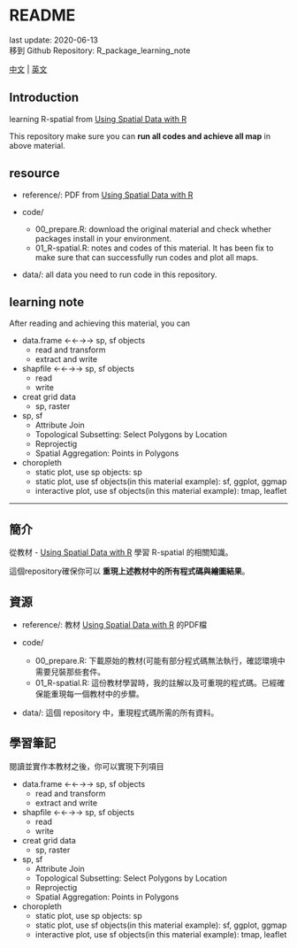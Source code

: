 # README

last update: 2020-06-13  
移到 Github Repository: R_package_learning_note

[中文](#簡介) | [英文](#introduction)

## Introduction

learning R-spatial from [Using Spatial Data with R](https://cengel.github.io/R-spatial/)

This repository make sure you can **run all codes and achieve all map** in above material.

## resource

- reference/: PDF from [Using Spatial Data with R](https://cengel.github.io/R-spatial/)

- code/
  - 00_prepare.R: download the original material and check whether packages install in your environment.
  - 01_R-spatial.R: notes and codes of this material. It has been fix to make sure that can successfully run codes and plot all maps.

- data/: all data you need to run code in this repository.

## learning note

After reading and achieving this material, you can 

- data.frame ←←→→ sp, sf objects
  - read and transform
  - extract and write
- shapfile ←←→→ sp, sf objects
  - read
  - write
- creat grid data
  - sp, raster
- sp, sf
  - Attribute Join
  - Topological Subsetting: Select Polygons by Location
  - Reprojectig
  - Spatial Aggregation: Points in Polygons
- choropleth
  - static plot, use sp objects: sp
  - static plot, use sf objects(in this material example): sf, ggplot, ggmap
  - interactive plot, use sf objects(in this material example): tmap, leaflet

---

## 簡介

從教材 - [Using Spatial Data with R](https://cengel.github.io/R-spatial/) 學習 R-spatial 的相關知識。  

這個repository確保你可以 **重現上述教材中的所有程式碼與繪圖結果**。

## 資源

- reference/: 教材 [Using Spatial Data with R](https://cengel.github.io/R-spatial/) 的PDF檔

- code/
  - 00_prepare.R: 下載原始的教材(可能有部分程式碼無法執行，確認環境中需要兒裝那些套件。
  - 01_R-spatial.R: 這份教材學習時，我的註解以及可重現的程式碼。已經確保能重現每一個教材中的步驟。

- data/: 這個 repository 中，重現程式碼所需的所有資料。

## 學習筆記

閱讀並實作本教材之後，你可以實現下列項目

- data.frame ←←→→ sp, sf objects
  - read and transform
  - extract and write
- shapfile ←←→→ sp, sf objects
  - read
  - write
- creat grid data
  - sp, raster
- sp, sf
  - Attribute Join
  - Topological Subsetting: Select Polygons by Location
  - Reprojectig
  - Spatial Aggregation: Points in Polygons
- choropleth
  - static plot, use sp objects: sp
  - static plot, use sf objects(in this material example): sf, ggplot, ggmap
  - interactive plot, use sf objects(in this material example): tmap, leaflet
